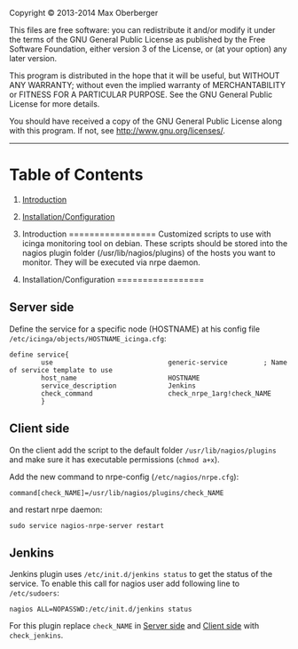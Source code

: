 Copyright &copy; 2013-2014 Max Oberberger

This files are free software: you can redistribute it and/or modify
it under the terms of the GNU General Public License as published by
the Free Software Foundation, either version 3 of the License, or
(at your option) any later version.

This program is distributed in the hope that it will be useful,
but WITHOUT ANY WARRANTY; without even the implied warranty of
MERCHANTABILITY or FITNESS FOR A PARTICULAR PURPOSE. See the
GNU General Public License for more details.

You should have received a copy of the GNU General Public License
along with this program. If not, see <http://www.gnu.org/licenses/>.

* * *

Table of Contents
=================
1. [Introduction](#introduction)
2. [Installation/Configuration](#installation/configuration)


1. Introduction
=================
Customized scripts to use with icinga monitoring tool on debian. These scripts
should be stored into the nagios plugin folder (/usr/lib/nagios/plugins) of the
hosts you want to monitor. They will be executed via nrpe daemon.


2. Installation/Configuration
=================
## Server side

Define the service for a specific node (HOSTNAME) at his config file `/etc/icinga/objects/HOSTNAME_icinga.cfg`:

    define service{
            use                             generic-service         ; Name of service template to use
            host_name                       HOSTNAME 
            service_description             Jenkins
            check_command                   check_nrpe_1arg!check_NAME
            }

## Client side
On the client add the script to the default folder `/usr/lib/nagios/plugins` and
make sure it has executable permissions (`chmod a+x`).

Add the new command to nrpe-config (`/etc/nagios/nrpe.cfg`):

    command[check_NAME]=/usr/lib/nagios/plugins/check_NAME

and restart nrpe daemon:

    sudo service nagios-nrpe-server restart

## Jenkins

Jenkins plugin uses `/etc/init.d/jenkins status` to get the status of the service.
To enable this call for nagios user add following line to `/etc/sudoers`:

    nagios ALL=NOPASSWD:/etc/init.d/jenkins status

For this plugin replace `check_NAME` in [Server side]() and [Client side]() with
`check_jenkins`.
